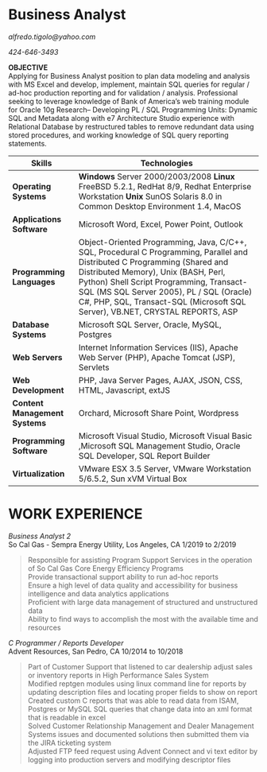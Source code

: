 # Business Analyst
_alfredo.tigolo@yahoo.com_
 
 _424-646-3493_

**OBJECTIVE**  
Applying for Business Analyst position to plan data modeling and analysis with MS Excel and develop, implement, maintain SQL queries for regular / ad-hoc production reporting and for validation / analysis.  Professional seeking to leverage knowledge of Bank of America’s web training module for Oracle 10g Research– Developing PL / SQL Programming Units: Dynamic SQL and Metadata along with e7 Architecture Studio experience with Relational Database by restructured tables to remove redundant data using stored procedures, and working knowledge of SQL query reporting statements.


|**Skills** | Technologies
|------|--------|  
| **Operating Systems** | **Windows** Server 2000/2003/2008 **Linux** FreeBSD 5.2.1, RedHat 8/9, Redhat Enterprise Workstation **Unix**   SunOS Solaris 8.0 in Common Desktop Environment 1.4, MacOS |
| **Applications Software** | Microsoft Word, Excel, Power Point, Outlook |
| **Programming Languages** | Object-Oriented Programming, Java, C/C++, SQL, Procedural C Programming, Parallel and Distributed C Programming (Shared and Distributed Memory), Unix (BASH, Perl, Python) Shell Script Programming, Transact-SQL (MS SQL Server 2005), PL / SQL (Oracle) C#, PHP, SQL, Transact-SQL (Microsoft SQL Server),  VB.NET, CRYSTAL REPORTS, ASP |
| **Database Systems** | Microsoft SQL Server, Oracle, MySQL, Postgres |  
| **Web Servers** | Internet Information Services (IIS), Apache Web Server (PHP), Apache Tomcat (JSP), Servlets |
| **Web Development** | PHP, Java Server Pages, AJAX, JSON, CSS, HTML, Javascript, extJS |
| **Content Management Systems** | Orchard, Microsoft Share Point, Wordpress |
| **Programming Software** | Microsoft Visual Studio, Microsoft Visual Basic ,Microsoft SQL Management Studio, Oracle SQL Developer, SQL Report Builder | 
|**Virtualization**| VMware ESX 3.5 Server, VMware Workstation 5/6.5.2, Sun xVM Virtual Box |

# WORK EXPERIENCE  
*Business Analyst 2*  
So Cal Gas - Sempra Energy Utility, Los Angeles, CA 1/2019 to 2/2019

> Responsible for assisting Program Support Services in the operation of So Cal Gas Core Energy Efficiency Programs  
> Provide transactional support ability to run ad-hoc reports  
> Ensure a high level of data quality and accessibility for business intelligence and data analytics applications  
> Proficient with large data management of structured and unstructured data  
> Ability to find ways to accomplish the most with the available time and resources


*C Programmer / Reports Developer*  
Advent Resources, San Pedro, CA 10/2014 to 10/2018

> Part of Customer Support that listened to car dealership adjust sales or inventory reports in High Performance Sales System  
> Modified reptgen modules using linux command line for reports by updating description files and locating proper fields to show on report  
> Created custom C reports that was able to read data from ISAM, Postgres or MySQL SQL queries that change data into an xml format that is readable in excel   
> Solved Customer Relationship Management and Dealer Management Systems issues and documented solutions then submitted them via the JIRA ticketing system  
> Adjusted FTP feed request using Advent Connect and vi text editor by logging into production servers and modifying descriptor files